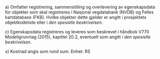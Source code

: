 a) Omfatter registrering, sammenstilling og overlevering av egenskapsdata for objekter som skal registreres i Nasjonal vegdatabank (NVDB) og Felles kartdatabase (FKB). Hvilke objekter dette gjelder er angitt i prosjektets objektkodeliste eller i *den spesielle beskrivelsen*.

c) Egenskapsdata registreres og leveres som beskrevet i håndbok V770 Modellgrunnlag (2015), kapittel 20.2, eventuelt som angitt i *den spesielle beskrivelsen*.

x) Kostnad angis som rund sum. Enhet: RS

